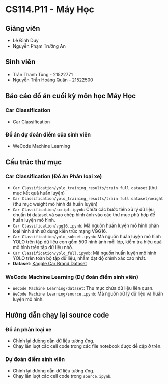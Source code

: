 # CS114.P11 - Máy Học

## Giảng viên
- Lê Đình Duy
- Nguyễn Phạm Trường An

## Sinh viên
- Trần Thanh Tùng - 21522771
- Nguyễn Trần Hoàng Quân - 21522500

## Báo cáo đồ án cuối kỳ môn học Máy Học
### Car Classification
- Car Classification
### Đồ án dự đoán điểm của sinh viên
- WeCode Machine Learning

## Cấu trúc thư mục
### Car Classification (Đồ án Phân loại xe)
- `Car Classification/yolo_training_results/train full dataset` (thư mục kết quả huấn luyện)
- `Car Classification/yolo_training_results/train full dataset/weight` (thư mục weight mô hình đã huấn luyện)
- `Car Classification/script.ipynb`: Chứa các bước tiền xử lý dữ liệu, chuẩn bị dataset và sao chép hình ảnh vào các thư mục phù hợp để huấn luyện mô hình.
- `Car Classification/vgg16.ipynb`: Mã nguồn huấn luyện mô hình phân loại hình ảnh sử dụng kiến trúc mạng VGG16.
- `Car Classification/yolo_subset.ipynb`: Mã nguồn huấn luyện mô hình YOLO trên tập dữ liệu con gồm 500 hình ảnh mỗi lớp, kiểm tra hiệu quả mô hình trên tập dữ liệu nhỏ.
- `Car Classification/yolo_full.ipynb`: Mã nguồn huấn luyện mô hình YOLO trên toàn bộ tập dữ liệu, nhằm đạt độ chính xác cao nhất.
- **Dataset**: [Kaggle Car Brand Dataset](https://www.kaggle.com/datasets/ntdquan2003/car-brand)

### WeCode Machine Learning (Dự đoán điểm sinh viên)
- `WeCode Machine Learning/dataset`: Thư mục chứa dữ liệu liên quan.
- `WeCode Machine Learning/source.ipynb`: Mã nguồn xử lý dữ liệu và huấn luyện mô hình.

## Hướng dẫn chạy lại source code
### Đồ án phân loại xe
- Chỉnh lại đường dẫn dữ liệu tương ứng.
- Chạy lần lượt các cell code trong các file notebook được đề cập ở trên.

### Dự đoán điểm sinh viên
- Chỉnh lại đường dẫn dữ liệu tương ứng.
- Chạy lần lượt các cell code trong `source.ipynb`.
